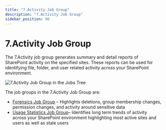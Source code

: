 ```yaml
---
title: "7.Activity Job Group"
description: "7.Activity Job Group"
sidebar_position: 90
---
```


# 7.Activity Job Group

The 7.Activity job group generates summary and detail reports of SharePoint activity on the
specified sites. These reports can be used for identifying file, folder, and user related activity
across your SharePoint environment.

![7.Activity Job Group in the Jobs Tree](/img/product_docs/accessanalyzer/12.0/solutions/sharepoint/activity/jobstree.webp)

The job groups in the 7.Activity Job Group are:

- [Forensics Job Group](/docs/accessanalyzer/12.0/solutions/sharepoint/activity/forensics/overview.md) – Highlights deletions, group membership changes,
  permission changes, and activity around sensitive data
- [Usage Statistics Job Group](/docs/accessanalyzer/12.0/solutions/sharepoint/activity/usagestatistics/overview.md)– Identifies long term trends of activity
  across your SharePoint environment highlighting most active sites and users as well as stale users
